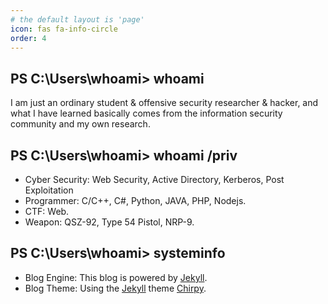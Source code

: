 ```yaml
---
# the default layout is 'page'
icon: fas fa-info-circle
order: 4
---
```


## PS C:\Users\whoami> whoami

I am just an ordinary student & offensive security researcher & hacker, and what I have learned basically comes from the information security community and my own research.

## PS C:\Users\whoami> whoami /priv

- Cyber Security: Web Security, Active Directory, Kerberos, Post Exploitation
- Programmer: C/C++, C#, Python, JAVA, PHP, Nodejs.
- CTF: Web.
- Weapon: QSZ-92, Type 54 Pistol, NRP-9.


## PS C:\Users\whoami> systeminfo

- Blog Engine: This blog is powered by [Jekyll](https://jekyllrb.com/).  
- Blog Theme: Using the [Jekyll](https://jekyllrb.com/) theme [Chirpy](https://github.com/cotes2020/jekyll-theme-chirpy).
